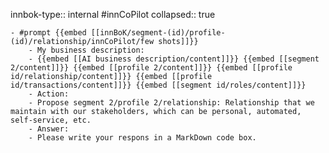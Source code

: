 innbok-type:: internal
#innCoPilot
collapsed:: true

	- #prompt {{embed [[innBoK/segment-(id)/profile-(id)/relationship/innCoPilot/few shots]]}}
		- My business description:
		- {{embed [[AI business description/content]]}} {{embed [[segment 2/content]]}} {{embed [[profile 2/content]]}} {{embed [[profile id/relationship/content]]}} {{embed [[profile id/transactions/content]]}} {{embed [[segment id/roles/content]]}}
		- Action:
		- Propose segment 2/profile 2/relationship: Relationship that we maintain with our stakeholders, which can be personal, automated, self-service, etc.
		- Answer:
		- Please write your respons in a MarkDown code box.